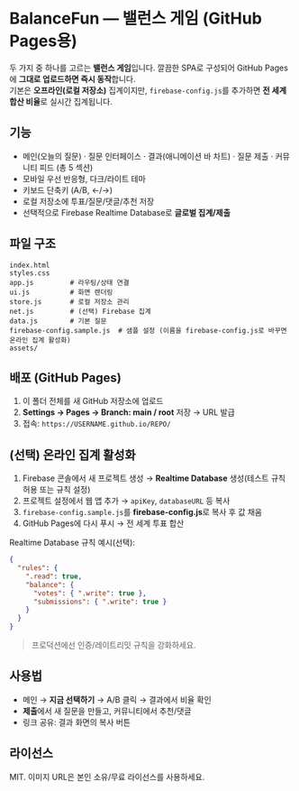 # BalanceFun — 밸런스 게임 (GitHub Pages용)

두 가지 중 하나를 고르는 **밸런스 게임**입니다. 깔끔한 SPA로 구성되어 GitHub Pages에 **그대로 업로드하면 즉시 동작**합니다.  
기본은 **오프라인(로컬 저장소)** 집계이지만, `firebase-config.js`를 추가하면 **전 세계 합산 비율**로 실시간 집계됩니다.

## 기능
- 메인(오늘의 질문) · 질문 인터페이스 · 결과(애니메이션 바 차트) · 질문 제출 · 커뮤니티 피드 (총 5 섹션)
- 모바일 우선 반응형, 다크/라이트 테마
- 키보드 단축키 (A/B, ←/→)
- 로컬 저장소에 투표/질문/댓글/추천 저장
- 선택적으로 Firebase Realtime Database로 **글로벌 집계/제출**

## 파일 구조
```
index.html
styles.css
app.js         # 라우팅/상태 연결
ui.js          # 화면 렌더링
store.js       # 로컬 저장소 관리
net.js         # (선택) Firebase 집계
data.js        # 기본 질문
firebase-config.sample.js  # 샘플 설정 (이름을 firebase-config.js로 바꾸면 온라인 집계 활성화)
assets/
```

## 배포 (GitHub Pages)
1. 이 폴더 전체를 새 GitHub 저장소에 업로드
2. **Settings → Pages → Branch: main / root** 저장 → URL 발급
3. 접속: `https://USERNAME.github.io/REPO/`

## (선택) 온라인 집계 활성화
1. Firebase 콘솔에서 새 프로젝트 생성 → **Realtime Database** 생성(테스트 규칙 허용 또는 규칙 설정)
2. 프로젝트 설정에서 웹 앱 추가 → `apiKey`, `databaseURL` 등 복사
3. `firebase-config.sample.js`를 **firebase-config.js**로 복사 후 값 채움
4. GitHub Pages에 다시 푸시 → 전 세계 투표 합산

Realtime Database 규칙 예시(선택):

```json
{
  "rules": {
    ".read": true,
    "balance": {
      "votes": { ".write": true },
      "submissions": { ".write": true }
    }
  }
}
```

> 프로덕션에선 인증/레이트리밋 규칙을 강화하세요.

## 사용법
- 메인 → **지금 선택하기** → A/B 클릭 → 결과에서 비율 확인
- **제출**에서 새 질문을 만들고, 커뮤니티에서 추천/댓글
- 링크 공유: 결과 화면의 복사 버튼

## 라이선스
MIT. 이미지 URL은 본인 소유/무료 라이선스를 사용하세요.
